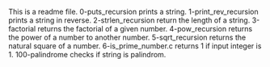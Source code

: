 This is a readme file.
0-puts_recursion prints a string.
1-print_rev_recursion prints a string in reverse.
2-strlen_recursion return the length of a string.
3-factorial returns the factorial of a given number.
4-pow_recursion returns the power of a number to another number.
5-sqrt_recursion returns the natural square of a number.
6-is_prime_number.c returns 1 if input integer is 1.
100-palindrome checks if string is palindrom.
